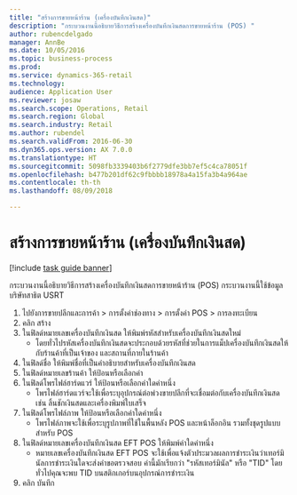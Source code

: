 ```yaml
--- 
title: "สร้างการขายหน้าร้าน (เครื่องบันทึกเงินสด)"
description: "กระบวนงานนี้อธิบายวิธีการสร้างเครื่องบันทึกเงินสดการขายหน้าร้าน (POS) "
author: rubencdelgado
manager: AnnBe
ms.date: 10/05/2016
ms.topic: business-process
ms.prod: 
ms.service: dynamics-365-retail
ms.technology: 
audience: Application User
ms.reviewer: josaw
ms.search.scope: Operations, Retail
ms.search.region: Global
ms.search.industry: Retail
ms.author: rubendel
ms.search.validFrom: 2016-06-30
ms.dyn365.ops.version: AX 7.0.0
ms.translationtype: HT
ms.sourcegitcommit: 5098fb3339403b6f2779dfe3bb7ef5c4ca78051f
ms.openlocfilehash: b477b201df62c9fbbbb18978a4a15fa3b4a964ae
ms.contentlocale: th-th
ms.lasthandoff: 08/09/2018

---
```

# <a name="create-point-of-sale-registers"></a>สร้างการขายหน้าร้าน (เครื่องบันทึกเงินสด)

[!include [task guide banner](../includes/task-guide-banner.md)]

กระบวนงานนี้อธิบายวิธีการสร้างเครื่องบันทึกเงินสดการขายหน้าร้าน (POS)  กระบวนงานนี้ใช้ข้อมูลบริษัทสาธิต USRT

1. ไปยังการขายปลีกและการค้า > การตั้งค่าช่องทาง > การตั้งค่า POS > การลงทะเบียน
2. คลิก สร้าง
3. ในฟิลด์หมายเลขเครื่องบันทึกเงินสด ให้พิมพ์รหัสสำหรับเครื่องบันทึกเงินสดใหม่
    * โดยทั่วไปรหัสเครื่องบันทึกเงินสดจะประกอบด้วยรหัสที่ช่วยในการแม็ปเครื่องบันทึกเงินสดให้กับร้านค้าที่เป็นเจ้าของ และสถานที่ภายในร้านค้า  
4. ในฟิลด์ชื่อ ให้พิมพ์ชื่อที่เป็นคำอธิบายสำหรับเครื่องบันทึกเงินสด
5. ในฟิลด์หมายเลขร้านค้า ให้ป้อนหรือเลือกค่า
6. ในฟิลด์โพรไฟล์ฮาร์ดแวร์ ให้ป้อนหรือเลือกค่าใดค่าหนึ่ง
    * โพรไฟล์ฮาร์ดแวร์จะใช้เพื่อระบุอุปกรณ์ต่อพ่วงขายปลีกที่จะเชื่อมต่อกับเครื่องบันทึกเงินสด เช่น ลิ้นชักเงินสดและเครื่องพิมพ์ใบเสร็จ  
7. ในฟิลด์โพรไฟล์ภาพ ให้ป้อนหรือเลือกค่าใดค่าหนึ่ง
    * โพรไฟล์ภาพจะใช้เพื่อระบุรูปภาพที่ใช้ในพื้นหลัง POS และหน้าล็อกอิน รวมทั้งชุดรูปแบบสำหรับ POS  
8. ในฟิลด์หมายเลขเครื่องบันทึกเงินสด EFT POS ให้พิมพ์ค่าใดค่าหนึ่ง
    * หมายเลขเครื่องบันทึกเงินสด EFT POS จะใช้เพื่อแจ้งตัวประมวลผลการชำระเงินว่าเทอร์มินัลการชำระเงินใดจะส่งคำขอตรวจสอบ  ค่านี้มักเรียกว่า "รหัสเทอร์มินัล" หรือ "TID"  โดยทั่วไปคุณจะพบ TID บนสติกเกอร์บนอุปกรณ์การชำระเงิน  
9. คลิก บันทึก


